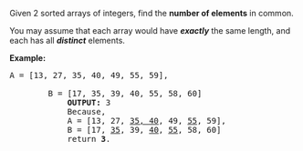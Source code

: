 <div>
    <div>
        <p>Given 2 sorted arrays of integers, find the <strong>number of elements</strong> in common. </p>
        <p>You may assume that each array would have <strong><em>exactly</em></strong> the same length, and each has all <strong><em>distinct</em></strong> elements.</p>
        <p><strong>Example:</strong></p>
        <pre>A = [13, 27, 35, 40, 49, 55, 59],</br>
        B = [17, 35, 39, 40, 55, 58, 60]
            <strong>OUTPUT: </strong>3
            Because,
            A = [13, 27, <u>35, 40</u>, 49, <u>55</u>, 59],
            B = [17, <u>35</u>, 39, <u>40</u>, <u>55</u>, 58, 60]
            return <strong>3</strong>.
        </pre>
    <p>&nbsp;</p>
    </div>
</div>
